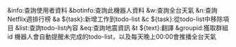 &info:查詢使用者資料
&botinfo:查詢此機器人資料
&w:查詢全台天氣
&n:查詢Netflix週排行榜
&a ${task}:新增工作到todo-list
&c ${task}:從todo-list中移除項目
&list:查詢todo-list內容
&eq:查詢地震資訊
&t ${text}:翻譯
&groupid:獲取群組id
機器人會自動提醒未完成的todo-list，以及每天晚上00:00會推播全台天氣
